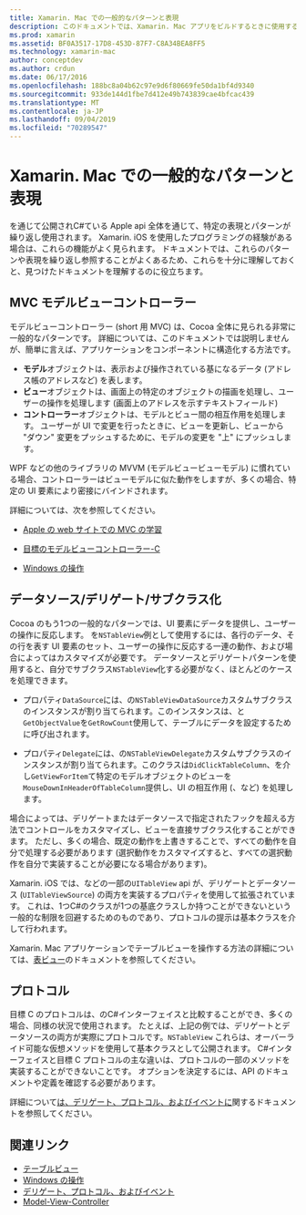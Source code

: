```yaml
---
title: Xamarin. Mac での一般的なパターンと表現
description: このドキュメントでは、Xamarin. Mac アプリをビルドするときに使用する一般的なデザインパターンについて説明します。 モデルビューコントローラーパターン、データソースとデリゲートパターン、およびプロトコルについて説明します。
ms.prod: xamarin
ms.assetid: BF0A3517-17D8-453D-87F7-C8A34BEA8FF5
ms.technology: xamarin-mac
author: conceptdev
ms.author: crdun
ms.date: 06/17/2016
ms.openlocfilehash: 188bc8a04b62c97e9d6f80669fe50da1bf4d9340
ms.sourcegitcommit: 933de144d1fbe7d412e49b743839cae4bfcac439
ms.translationtype: MT
ms.contentlocale: ja-JP
ms.lasthandoff: 09/04/2019
ms.locfileid: "70289547"
---
```

# <a name="common-patterns-and-idioms-in-xamarinmac"></a>Xamarin. Mac での一般的なパターンと表現

を通じて公開されC#ている Apple api 全体を通じて、特定の表現とパターンが繰り返し使用されます。 Xamarin. iOS を使用したプログラミングの経験がある場合は、これらの機能がよく見られます。 ドキュメントでは、これらのパターンや表現を繰り返し参照することがよくあるため、これらを十分に理解しておくと、見つけたドキュメントを理解するのに役立ちます。

## <a name="mvc---model-view-controller"></a>MVC モデルビューコントローラー

モデルビューコントローラー (short 用 MVC) は、Cocoa 全体に見られる非常に一般的なパターンです。 詳細については、このドキュメントでは説明しませんが、簡単に言えば、アプリケーションをコンポーネントに構造化する方法です。

- **モデル**オブジェクトは、表示および操作されている基になるデータ (アドレス帳のアドレスなど) を表します。
- **ビュー**オブジェクトは、画面上の特定のオブジェクトの描画を処理し、ユーザーの操作を処理します (画面上のアドレスを示すテキストフィールド)
- **コントローラー**オブジェクトは、モデルとビュー間の相互作用を処理します。 ユーザーが UI で変更を行ったときに、ビューを更新し、ビューから "ダウン" 変更をプッシュするために、モデルの変更を "上" にプッシュします。

WPF などの他のライブラリの MVVM (モデルビュービューモデル) に慣れている場合、コントローラーはビューモデルに似た動作をしますが、多くの場合、特定の UI 要素により密接にバインドされます。

詳細については、次を参照してください。

- [Apple の web サイトでの MVC の学習](https://developer.apple.com/library/ios/documentation/general/conceptual/devpedia-cocoacore/MVC.html)

- [目標のモデルビューコントローラー-C](https://developer.apple.com/library/ios/documentation/general/conceptual/CocoaEncyclopedia/Model-View-Controller/Model-View-Controller.html)
- [Windows の操作](~/mac/user-interface/window.md)

## <a name="data-source--delegate--subclassing"></a>データソース/デリゲート/サブクラス化

Cocoa のもう1つの一般的なパターンでは、UI 要素にデータを提供し、ユーザーの操作に反応します。 を`NSTableView`例として使用するには、各行のデータ、その行を表す UI 要素のセット、ユーザーの操作に反応する一連の動作、および場合によってはカスタマイズが必要です。 データソースとデリゲートパターンを使用すると、自分でサブクラス`NSTableView`化する必要がなく、ほとんどのケースを処理できます。

- プロパティ`DataSource`には、の`NSTableViewDataSource`カスタムサブクラスのインスタンスが割り当てられます。このインスタンスは、と`GetObjectValue`を`GetRowCount`使用して、テーブルにデータを設定するために呼び出されます。

- プロパティ`Delegate`には、の`NSTableViewDelegate`カスタムサブクラスのインスタンスが割り当てられます。このクラスは`DidClickTableColumn`、を介し`GetViewForItem`て特定のモデルオブジェクトのビューを`MouseDownInHeaderOfTableColumn`提供し、UI の相互作用 (、など) を処理します。

場合によっては、デリゲートまたはデータソースで指定されたフックを超える方法でコントロールをカスタマイズし、ビューを直接サブクラス化することができます。 ただし、多くの場合、既定の動作を上書きすることで、すべての動作を自分で処理する必要があります (選択動作をカスタマイズすると、すべての選択動作を自分で実装することが必要になる場合があります)。

Xamarin. iOS では、などの一部の`UITableView` api が、デリゲートとデータソース (`UITableViewSource`) の両方を実装するプロパティを使用して拡張されています。 これは、1つC#のクラスが1つの基底クラスしか持つことができないという一般的な制限を回避するためのものであり、プロトコルの提示は基本クラスを介して行われます。

Xamarin. Mac アプリケーションでテーブルビューを操作する方法の詳細については、[表ビュー](~/mac/user-interface/table-view.md)のドキュメントを参照してください。

## <a name="protocols"></a>プロトコル

目標 C のプロトコルは、のC#インターフェイスと比較することができ、多くの場合、同様の状況で使用されます。 たとえば、上記の例では、デリゲートとデータソースの両方が実際にプロトコルです。`NSTableView` これらは、オーバーライド可能な仮想メソッドを使用して基本クラスとして公開されます。 C#インターフェイスと目標 C プロトコルの主な違いは、プロトコルの一部のメソッドを実装することができないことです。 オプションを決定するには、API のドキュメントや定義を確認する必要があります。

詳細について[は、デリゲート、プロトコル、およびイベントに](~/ios/app-fundamentals/delegates-protocols-and-events.md)関するドキュメントを参照してください。



## <a name="related-links"></a>関連リンク

- [テーブルビュー](~/mac/user-interface/table-view.md)
- [Windows の操作](~/mac/user-interface/window.md)
- [デリゲート、プロトコル、およびイベント](~/ios/app-fundamentals/delegates-protocols-and-events.md)
- [Model-View-Controller](https://developer.apple.com/library/ios/documentation/general/conceptual/CocoaEncyclopedia/Model-View-Controller/Model-View-Controller.html)
